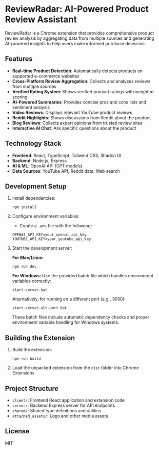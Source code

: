 # ReviewRadar: AI-Powered Product Review Assistant

ReviewRadar is a Chrome extension that provides comprehensive product review analysis by aggregating data from multiple sources and generating AI-powered insights to help users make informed purchase decisions.

## Features

- **Real-time Product Detection**: Automatically detects products on supported e-commerce websites
- **Cross-Platform Review Aggregation**: Collects and analyzes reviews from multiple sources
- **Verified Rating System**: Shows verified product ratings with weighted scoring
- **AI-Powered Summaries**: Provides concise pros and cons lists and sentiment analysis
- **Video Reviews**: Displays relevant YouTube product reviews
- **Reddit Highlights**: Shows discussions from Reddit about the product
- **Blog Reviews**: Collects expert opinions from trusted review sites
- **Interactive AI Chat**: Ask specific questions about the product

## Technology Stack

- **Frontend**: React, TypeScript, Tailwind CSS, Shadcn UI
- **Backend**: Node.js, Express
- **AI & ML**: OpenAI API (GPT models)
- **Data Sources**: YouTube API, Reddit data, Web search

## Development Setup

1. Install dependencies:
   ```
   npm install
   ```

2. Configure environment variables:
   - Create a `.env` file with the following:
   ```
   OPENAI_API_KEY=your_openai_api_key
   YOUTUBE_API_KEY=your_youtube_api_key
   ```

3. Start the development server:
   
   **For Mac/Linux:**
   ```
   npm run dev
   ```
   
   **For Windows:**
   Use the provided batch file which handles environment variables correctly:
   ```
   start-server.bat
   ```
   
   Alternatively, for running on a different port (e.g., 3000):
   ```
   start-server-alt-port.bat
   ```
   
   These batch files include automatic dependency checks and proper environment variable handling for Windows systems.

## Building the Extension

1. Build the extension:
   ```
   npm run build
   ```

2. Load the unpacked extension from the `dist` folder into Chrome Extensions

## Project Structure

- `client/`: Frontend React application and extension code
- `server/`: Backend Express server for API endpoints
- `shared/`: Shared type definitions and utilities
- `attached_assets/`: Logo and other media assets

## License

MIT